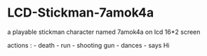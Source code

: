 # LCD-Stickman-7amok4a

a playable stickman character named 7amok4a on lcd 16*2 screen

actions : 
        - death
        - run
        - shooting gun
        - dances
        - says Hi
        
